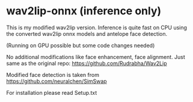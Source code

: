 # wav2lip-onnx (inference only)
This is my modified wav2lip version.
Inference is quite fast on CPU using the converted wav2lip onnx models and antelope face detection.

(Running on GPU possible but some code changes needed)

No additional modifications like face enhancement, face alignment.
Just same as the original repo: https://github.com/Rudrabha/Wav2Lip

Modified face detection is taken from
https://github.com/neuralchen/SimSwap

For installation please read Setup.txt
